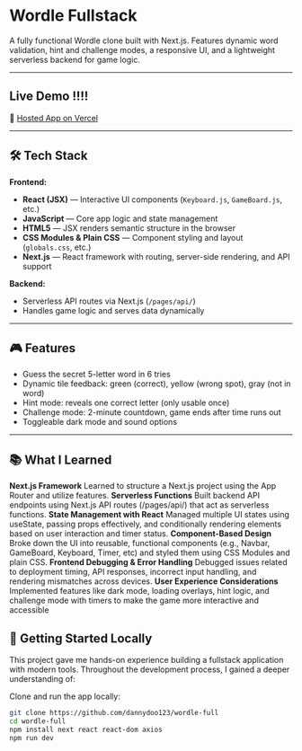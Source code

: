 # Wordle Fullstack

A fully functional Wordle clone built with Next.js. Features dynamic word validation, hint and challenge modes, a responsive UI, and a lightweight serverless backend for game logic.

---

## Live Demo !!!!

🔗 [Hosted App on Vercel](https://wordle-fullstack-nextjs.vercel.app/)

---

## 🛠️ Tech Stack

**Frontend:**
- **React (JSX)** — Interactive UI components (`Keyboard.js`, `GameBoard.js`, etc.)  
- **JavaScript** — Core app logic and state management  
- **HTML5** — JSX renders semantic structure in the browser  
- **CSS Modules & Plain CSS** — Component styling and layout (`globals.css`, etc.)  
- **Next.js** — React framework with routing, server-side rendering, and API support  

**Backend:**  
- Serverless API routes via Next.js (`/pages/api/`)  
- Handles game logic and serves data dynamically  

---

## 🎮 Features

- Guess the secret 5-letter word in 6 tries
- Dynamic tile feedback: green (correct), yellow (wrong spot), gray (not in word)
- Hint mode: reveals one correct letter (only usable once)
- Challenge mode: 2-minute countdown, game ends after time runs out
- Toggleable dark mode and sound options

---
## 📚 What I Learned

**Next.js Framework**
Learned to structure a Next.js project using the App Router and utilize features.
**Serverless Functions**
Built backend API endpoints using Next.js API routes (/pages/api/) that act as serverless functions.
**State Management with React**
Managed multiple UI states using useState, passing props effectively, and conditionally rendering elements based on user interaction and timer status.
**Component-Based Design**
Broke down the UI into reusable, functional components (e.g., Navbar, GameBoard, Keyboard, Timer, etc) and styled them using CSS Modules and plain CSS.
**Frontend Debugging & Error Handling**
Debugged issues related to deployment timing, API responses, incorrect input handling, and rendering mismatches across devices.
**User Experience Considerations**
Implemented features like dark mode, loading overlays, hint logic, and challenge mode with timers to make the game more interactive and accessible

## 🧪 Getting Started Locally

This project gave me hands-on experience building a fullstack application with modern tools. Throughout the development process, I gained a deeper understanding of:

Clone and run the app locally:

```bash
git clone https://github.com/dannydoo123/wordle-full
cd wordle-full
npm install next react react-dom axios
npm run dev


